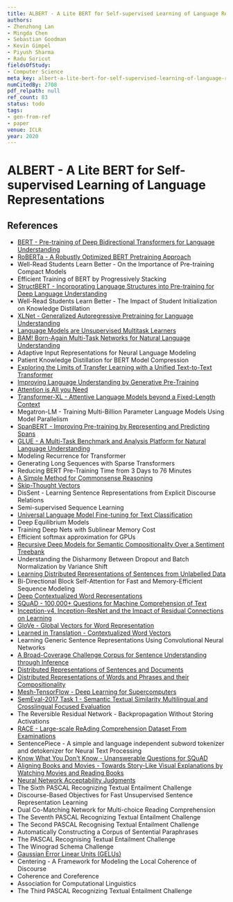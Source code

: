 ```yaml
---
title: ALBERT - A Lite BERT for Self-supervised Learning of Language Representations
authors:
- Zhenzhong Lan
- Mingda Chen
- Sebastian Goodman
- Kevin Gimpel
- Piyush Sharma
- Radu Soricut
fieldsOfStudy:
- Computer Science
meta_key: albert-a-lite-bert-for-self-supervised-learning-of-language-representations
numCitedBy: 2708
pdf_relpath: null
ref_count: 83
status: todo
tags:
- gen-from-ref
- paper
venue: ICLR
year: 2020
---
```


# ALBERT - A Lite BERT for Self-supervised Learning of Language Representations

## References

- [BERT - Pre-training of Deep Bidirectional Transformers for Language Understanding](./bert-pre-training-of-deep-bidirectional-transformers-for-language-understanding.md)
- [RoBERTa - A Robustly Optimized BERT Pretraining Approach](./roberta-a-robustly-optimized-bert-pretraining-approach.md)
- Well-Read Students Learn Better - On the Importance of Pre-training Compact Models
- Efficient Training of BERT by Progressively Stacking
- [StructBERT - Incorporating Language Structures into Pre-training for Deep Language Understanding](./structbert-incorporating-language-structures-into-pre-training-for-deep-language-understanding.md)
- Well-Read Students Learn Better - The Impact of Student Initialization on Knowledge Distillation
- [XLNet - Generalized Autoregressive Pretraining for Language Understanding](./xlnet-generalized-autoregressive-pretraining-for-language-understanding.md)
- [Language Models are Unsupervised Multitask Learners](./language-models-are-unsupervised-multitask-learners.md)
- [BAM! Born-Again Multi-Task Networks for Natural Language Understanding](./bam-born-again-multi-task-networks-for-natural-language-understanding.md)
- Adaptive Input Representations for Neural Language Modeling
- Patient Knowledge Distillation for BERT Model Compression
- [Exploring the Limits of Transfer Learning with a Unified Text-to-Text Transformer](./exploring-the-limits-of-transfer-learning-with-a-unified-text-to-text-transformer.md)
- [Improving Language Understanding by Generative Pre-Training](./improving-language-understanding-by-generative-pre-training.md)
- [Attention is All you Need](./attention-is-all-you-need.md)
- [Transformer-XL - Attentive Language Models beyond a Fixed-Length Context](./transformer-xl-attentive-language-models-beyond-a-fixed-length-context.md)
- Megatron-LM - Training Multi-Billion Parameter Language Models Using Model Parallelism
- [SpanBERT - Improving Pre-training by Representing and Predicting Spans](./spanbert-improving-pre-training-by-representing-and-predicting-spans.md)
- [GLUE - A Multi-Task Benchmark and Analysis Platform for Natural Language Understanding](./glue-a-multi-task-benchmark-and-analysis-platform-for-natural-language-understanding.md)
- Modeling Recurrence for Transformer
- Generating Long Sequences with Sparse Transformers
- Reducing BERT Pre-Training Time from 3 Days to 76 Minutes
- [A Simple Method for Commonsense Reasoning](./a-simple-method-for-commonsense-reasoning.md)
- [Skip-Thought Vectors](./skip-thought-vectors.md)
- DisSent - Learning Sentence Representations from Explicit Discourse Relations
- Semi-supervised Sequence Learning
- [Universal Language Model Fine-tuning for Text Classification](./universal-language-model-fine-tuning-for-text-classification.md)
- Deep Equilibrium Models
- Training Deep Nets with Sublinear Memory Cost
- Efficient softmax approximation for GPUs
- [Recursive Deep Models for Semantic Compositionality Over a Sentiment Treebank](./recursive-deep-models-for-semantic-compositionality-over-a-sentiment-treebank.md)
- Understanding the Disharmony Between Dropout and Batch Normalization by Variance Shift
- [Learning Distributed Representations of Sentences from Unlabelled Data](./learning-distributed-representations-of-sentences-from-unlabelled-data.md)
- Bi-Directional Block Self-Attention for Fast and Memory-Efficient Sequence Modeling
- [Deep Contextualized Word Representations](./deep-contextualized-word-representations.md)
- [SQuAD - 100,000+ Questions for Machine Comprehension of Text](./squad-100-000-questions-for-machine-comprehension-of-text.md)
- [Inception-v4, Inception-ResNet and the Impact of Residual Connections on Learning](./inception-v4-inception-resnet-and-the-impact-of-residual-connections-on-learning.md)
- [GloVe - Global Vectors for Word Representation](./glove-global-vectors-for-word-representation.md)
- [Learned in Translation - Contextualized Word Vectors](./learned-in-translation-contextualized-word-vectors.md)
- Learning Generic Sentence Representations Using Convolutional Neural Networks
- [A Broad-Coverage Challenge Corpus for Sentence Understanding through Inference](./a-broad-coverage-challenge-corpus-for-sentence-understanding-through-inference.md)
- [Distributed Representations of Sentences and Documents](./distributed-representations-of-sentences-and-documents.md)
- [Distributed Representations of Words and Phrases and their Compositionality](./distributed-representations-of-words-and-phrases-and-their-compositionality.md)
- [Mesh-TensorFlow - Deep Learning for Supercomputers](./mesh-tensorflow-deep-learning-for-supercomputers.md)
- [SemEval-2017 Task 1 - Semantic Textual Similarity Multilingual and Crosslingual Focused Evaluation](./semeval-2017-task-1-semantic-textual-similarity-multilingual-and-crosslingual-focused-evaluation.md)
- The Reversible Residual Network - Backpropagation Without Storing Activations
- [RACE - Large-scale ReAding Comprehension Dataset From Examinations](./race-large-scale-reading-comprehension-dataset-from-examinations.md)
- SentencePiece - A simple and language independent subword tokenizer and detokenizer for Neural Text Processing
- [Know What You Don't Know - Unanswerable Questions for SQuAD](./know-what-you-don-t-know-unanswerable-questions-for-squad.md)
- [Aligning Books and Movies - Towards Story-Like Visual Explanations by Watching Movies and Reading Books](./aligning-books-and-movies-towards-story-like-visual-explanations-by-watching-movies-and-reading-books.md)
- [Neural Network Acceptability Judgments](./neural-network-acceptability-judgments.md)
- The Sixth PASCAL Recognizing Textual Entailment Challenge
- Discourse-Based Objectives for Fast Unsupervised Sentence Representation Learning
- Dual Co-Matching Network for Multi-choice Reading Comprehension
- The Seventh PASCAL Recognizing Textual Entailment Challenge
- The Second PASCAL Recognising Textual Entailment Challenge
- Automatically Constructing a Corpus of Sentential Paraphrases
- The PASCAL Recognising Textual Entailment Challenge
- The Winograd Schema Challenge
- [Gaussian Error Linear Units (GELUs)](./gaussian-error-linear-units-gelus.md)
- Centering - A Framework for Modeling the Local Coherence of Discourse
- Coherence and Coreference
- Association for Computational Linguistics
- The Third PASCAL Recognizing Textual Entailment Challenge
